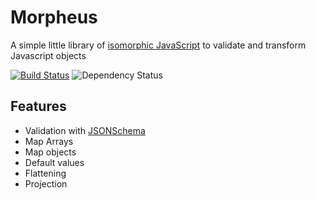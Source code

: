 # Morpheus
A simple little library of [isomorphic JavaScript](http://nerds.airbnb.com/isomorphic-javascript-future-web-apps/) to validate and transform Javascript objects

[![Build Status](https://travis-ci.org/nmehta6/morpheus.svg)](https://travis-ci.org/nmehta6/morpheus)
![Dependency Status](https://david-dm.org/nmehta6/morpheus.svg)


## Features

- Validation with [JSONSchema](http://json-schema.org/)
- Map Arrays
- Map objects
- Default values
- Flattening
- Projection
